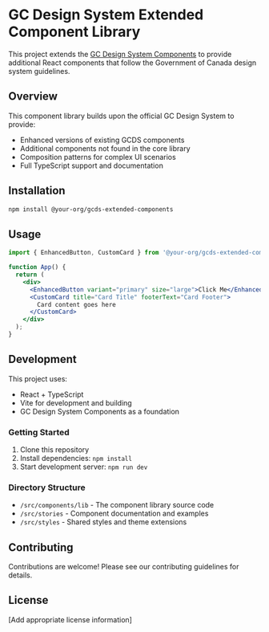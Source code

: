 # GC Design System Extended Component Library

This project extends the [GC Design System Components](https://github.com/cds-snc/gcds-components) to provide additional React components that follow the Government of Canada design system guidelines.

## Overview

This component library builds upon the official GC Design System to provide:

- Enhanced versions of existing GCDS components
- Additional components not found in the core library
- Composition patterns for complex UI scenarios
- Full TypeScript support and documentation

## Installation

```bash
npm install @your-org/gcds-extended-components
```

## Usage

```jsx
import { EnhancedButton, CustomCard } from '@your-org/gcds-extended-components';

function App() {
  return (
    <div>
      <EnhancedButton variant="primary" size="large">Click Me</EnhancedButton>
      <CustomCard title="Card Title" footerText="Card Footer">
        Card content goes here
      </CustomCard>
    </div>
  );
}
```

## Development

This project uses:
- React + TypeScript
- Vite for development and building
- GC Design System Components as a foundation

### Getting Started

1. Clone this repository
2. Install dependencies: `npm install`
3. Start development server: `npm run dev`

### Directory Structure

- `/src/components/lib` - The component library source code
- `/src/stories` - Component documentation and examples
- `/src/styles` - Shared styles and theme extensions

## Contributing

Contributions are welcome! Please see our contributing guidelines for details.

## License

[Add appropriate license information]
